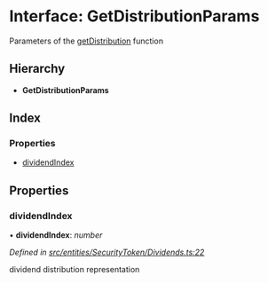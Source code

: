 # Interface: GetDistributionParams

Parameters of the [getDistribution](../classes/_entities_securitytoken_dividends_.dividends.md#getdistribution) function

## Hierarchy

* **GetDistributionParams**

## Index

### Properties

* [dividendIndex](_entities_securitytoken_dividends_.getdistributionparams.md#dividendindex)

## Properties

###  dividendIndex

• **dividendIndex**: *number*

*Defined in [src/entities/SecurityToken/Dividends.ts:22](https://github.com/PolymathNetwork/polymath-sdk/blob/e8bbc1e/src/entities/SecurityToken/Dividends.ts#L22)*

dividend distribution representation
